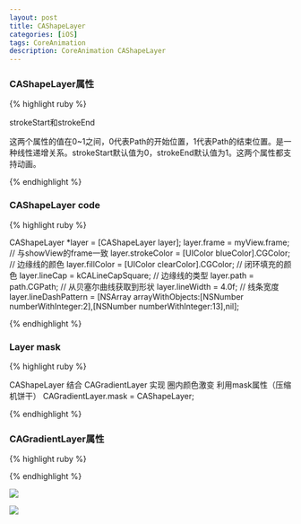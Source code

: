```yaml
---
layout: post
title: CAShapeLayer
categories: [iOS]
tags: CoreAnimation
description: CoreAnimation CAShapeLayer
---
```


<h3>CAShapeLayer属性</h3>

{% highlight ruby %}

strokeStart和strokeEnd
    
这两个属性的值在0~1之间，0代表Path的开始位置，1代表Path的结束位置。是一种线性递增关系。strokeStart默认值为0，strokeEnd默认值为1。这两个属性都支持动画。

{% endhighlight %}


<h3>CAShapeLayer code</h3>

{% highlight ruby %}

CAShapeLayer *layer = [CAShapeLayer layer];
    layer.frame         = myView.frame;                // 与showView的frame一致
    layer.strokeColor   = [UIColor blueColor].CGColor;   // 边缘线的颜色
    layer.fillColor     = [UIColor clearColor].CGColor;   // 闭环填充的颜色
    layer.lineCap       = kCALineCapSquare;               // 边缘线的类型
    layer.path          = path.CGPath;                    // 从贝塞尔曲线获取到形状
    layer.lineWidth     = 4.0f;                           // 线条宽度
    layer.lineDashPattern = [NSArray arrayWithObjects:[NSNumber numberWithInteger:2],[NSNumber numberWithInteger:13],nil];
    
{% endhighlight %}


<h3>Layer mask</h3>


{% highlight ruby %}

CAShapeLayer 结合 CAGradientLayer 实现 圈内颜色激变
利用mask属性（压缩机饼干）
 CAGradientLayer.mask = CAShapeLayer;


{% endhighlight %}

<h3>CAGradientLayer属性</h3>


{% highlight ruby %}



{% endhighlight %}


<img src="{{ site.BASE_PATH }}/assets/post/pai.png" ></img>

<img src="{{ site.BASE_PATH }}/assets/post/halfpai.png" ></img>

